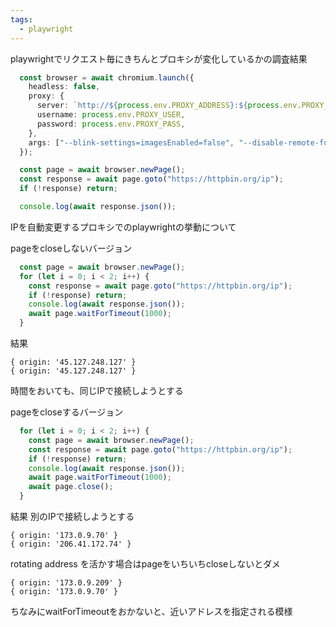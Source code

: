 ```yaml
---
tags:
  - playwright
---
```

playwrightでリクエスト毎にきちんとプロキシが変化しているかの調査結果
```ts
  const browser = await chromium.launch({
    headless: false,
    proxy: {
      server: `http://${process.env.PROXY_ADDRESS}:${process.env.PROXY_PORT}`,
      username: process.env.PROXY_USER,
      password: process.env.PROXY_PASS,
    },
    args: ["--blink-settings=imagesEnabled=false", "--disable-remote-fonts"],
  });

  const page = await browser.newPage();
  const response = await page.goto("https://httpbin.org/ip");
  if (!response) return;

  console.log(await response.json());
```

IPを自動変更するプロキシでのplaywrightの挙動について

pageをcloseしないバージョン
```ts
  const page = await browser.newPage();
  for (let i = 0; i < 2; i++) {
    const response = await page.goto("https://httpbin.org/ip");
    if (!response) return;
    console.log(await response.json());
    await page.waitForTimeout(1000);
  }
```
結果
```
{ origin: '45.127.248.127' }
{ origin: '45.127.248.127' }
```
時間をおいても、同じIPで接続しようとする

pageをcloseするバージョン
```ts
  for (let i = 0; i < 2; i++) {
    const page = await browser.newPage();
    const response = await page.goto("https://httpbin.org/ip");
    if (!response) return;
    console.log(await response.json());
    await page.waitForTimeout(1000);
    await page.close();
  }
```
結果
別のIPで接続しようとする
```
{ origin: '173.0.9.70' }
{ origin: '206.41.172.74' }
```

rotating address を活かす場合はpageをいちいちcloseしないとダメ
```
{ origin: '173.0.9.209' }
{ origin: '173.0.9.70' }
```
ちなみにwaitForTimeoutをおかないと、近いアドレスを指定される模様